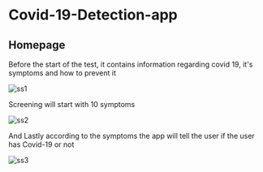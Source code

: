 # Covid-19-Detection-app

## Homepage

Before the start of the test, it contains information regarding covid 19, it's symptoms and how to prevent it

![ss1](https://user-images.githubusercontent.com/108999846/193258935-035c85b0-7a93-42b5-adbc-2b4f41269c4b.PNG) 

Screening will start with 10 symptoms

![ss2](https://user-images.githubusercontent.com/108999846/193259400-425d0879-f735-404d-a3bd-f1aef1c5cf49.PNG)

And Lastly according to the symptoms the app will tell the user if the user has Covid-19 or not

![ss3](https://user-images.githubusercontent.com/108999846/193259549-8a0f2c2d-5dbc-4722-a144-d8161d5f3e84.PNG)





